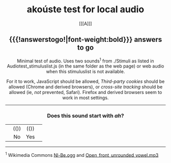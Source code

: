 
<center>

# akoúste test for local audio

[[[A]]]


## {{{!answerstogo!|font-weight:bold}}} answers to go

Minimal test of audio. Uses two sounds<sup>1</sup> from ./Stimuli as listed in Audiotest_stimuluslist.js (in the same folder as the web page) or web audio when this stimuluslist is not available.

For it to work, JavaScript should be allowed, *Third-party cookies* should be allowed (Chrome and derived browsers),  or *cross-site tracking* should be allowed (ie, *not* prevented, Safari). Firefox and derived browsers seem to work in most settings.

</center>

---------------------------

<center>


### Does this sound start with *ah*?
 |     |        |       |    | 
 | -: | :--: | :--: | :- |
 |     | (()) | (()) |    | 
 |     |  No    |  Yes  |    | 

</center>

---------------------------

<sup>1</sup> Wikimedia Commons [Nl-Be.ogg](https://commons.wikimedia.org/wiki/File:Nl-Be.ogg) and [Open_front_unrounded_vowel.mp3](https://commons.wikimedia.org/wiki/File:Open_front_unrounded_vowel.ogg)

[//comment]: # "These are internal parameters for the experiment and visible texts not in this Markdown"
[//comment]: # "----------"
[//parameter]: # "ExperimentAcronym:Audiotest"
[//parameter]: # "audioBaseURL:./Stimuli/"
[//parameter]: # "PracticeItems:0"
[//parameter]: # "ShuffleStimuli:true"
[//parameter]: # "RandomizeAB:false"
[//parameter]: # "body.style:"
[//buttontext]: # "NextText:Next"
[//buttontext]: # "NextAlertText:Please listen to the recordings and answer the questions first"
[//buttontext]: # "ReadyText:Ready"
[//buttontext]: # "PlayText:Play"
[//buttontext]: # "RestartPageText:Restart"
[//buttontext]: # "SaveButtonText:Save Results"
[//buttontext]: # "SaveText:Please click XXSaveButtonTextXX and store the file"
[//tooltiptext]: # "ToolTipPlay:Play sound"
[//tooltiptext]: # "ToolTipNext:Go to next item"
[//tooltiptext]: # "ToolTipReadyReady please save results"
[//tooltiptext]: # "ToolTipRestart:Start a new experiment session"
[//tooltiptext]: # "ToolTipSave:Save the answer to a file"
[//comment]: # "----------"
[//comment]: # "These are stimuli for this experiment"
[//comment]: # "----------"
[//stimulus0]: # "A"
[//stimulus1]: # "https://upload.wikimedia.org/wikipedia/commons/6/62/De-Aluminium.ogg"
[//stimulus1]: # "https://upload.wikimedia.org/wikipedia/commons/e/e7/Fr-bordure.ogg"
[//comment]: # "----------"
